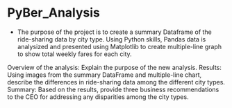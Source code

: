# PyBer_Analysis
  - The purpose of the project is to create a summary Dataframe of the ride-sharing data by city type. Using Python skills, Pandas data is analysized and presented using Matplotlib to create multiple-line graph to show total weekly fares for each city.

Overview of the analysis: Explain the purpose of the new analysis.
Results: Using images from the summary DataFrame and multiple-line chart, describe the differences in ride-sharing data among the different city types.
Summary: Based on the results, provide three business recommendations to the CEO for addressing any disparities among the city types.
